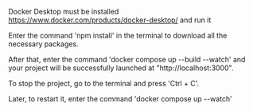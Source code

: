 Docker Desktop must be installed https://www.docker.com/products/docker-desktop/
and run it

Enter the command 'npm install' in the terminal to download all the necessary packages.

After that, enter the command 'docker compose up --build --watch' and your project will be
successfully launched at "http://localhost:3000".

To stop the project, go to the terminal and press 'Ctrl + C'.

Later, to restart it, enter the command 'docker compose up --watch'
